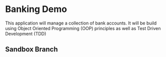 # Banking Demo 
This application will manage a collection of bank accounts. It will be build using Object Oriented Programming (OOP) principles as well as Test Driven Development (TDD)

## Sandbox Branch
